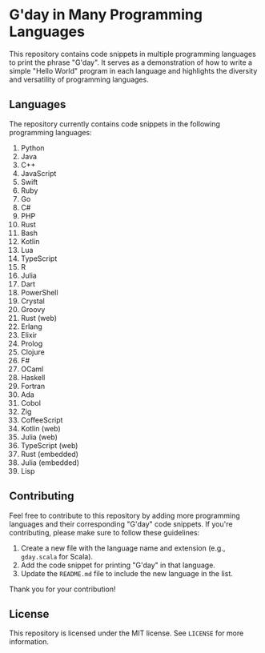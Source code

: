 # G'day in Many Programming Languages

This repository contains code snippets in multiple programming languages to print the phrase "G'day". It serves as a demonstration of how to write a simple "Hello World" program in each language and highlights the diversity and versatility of programming languages.

## Languages

The repository currently contains code snippets in the following programming languages:

1. Python
2. Java
3. C++
4. JavaScript
5. Swift
6. Ruby
7. Go
8. C#
9. PHP
10. Rust
11. Bash
12. Kotlin
13. Lua
14. TypeScript
15. R
16. Julia
17. Dart
18. PowerShell
19. Crystal
20. Groovy
21. Rust (web)
22. Erlang
23. Elixir
24. Prolog
25. Clojure
26. F#
27. OCaml
28. Haskell
29. Fortran
30. Ada
31. Cobol
32. Zig
33. CoffeeScript
34. Kotlin (web)
35. Julia (web)
36. TypeScript (web)
37. Rust (embedded)
38. Julia (embedded)
39. Lisp

## Contributing

Feel free to contribute to this repository by adding more programming languages and their corresponding "G'day" code snippets. If you're contributing, please make sure to follow these guidelines:

1. Create a new file with the language name and extension (e.g., `gday.scala` for Scala).
2. Add the code snippet for printing "G'day" in that language.
3. Update the `README.md` file to include the new language in the list.

Thank you for your contribution!

## License

This repository is licensed under the MIT license. See `LICENSE` for more information.
